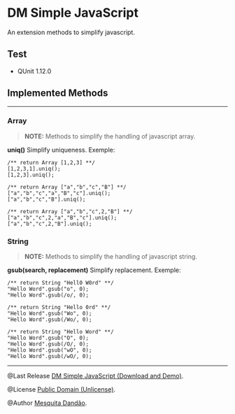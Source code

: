 DM Simple JavaScript
====================


An extension methods to simplify javascript.


Test
--------------------

- QUnit 1.12.0

Implemented Methods
--------------------

--------------------

### Array

> **NOTE:** Methods to simplify the handling of javascript array.

**uniq()** Simplify uniqueness. Exemple:

```
/** return Array [1,2,3] **/
[1,2,3,1].uniq();
[1,2,3].uniq();

/** return Array ["a","b","c","B"] **/
["a","b","c","a","B","c"].uniq();
["a","b","c","B"].uniq();

/** return Array ["a","b","c",2,"B"] **/
["a","b","c",2,"a","B","c"].uniq();
["a","b","c",2,"B"].uniq();
```

### String

> **NOTE:** Methods to simplify the handling of javascript string.

**gsub(search, replacement)** Simplify replacement. Exemple:

```
/** return String "Hell0 W0rd" **/
"Hello Word".gsub("o", 0);
"Hello Word".gsub(/o/, 0);

/** return String "Hello 0rd" **/
"Hello Word".gsub("Wo", 0);
"Hello Word".gsub(/Wo/, 0);

/** return String "Hello Word" **/
"Hello Word".gsub("O", 0);
"Hello Word".gsub(/O/, 0);
"Hello Word".gsub("wO", 0);
"Hello Word".gsub(/wO/, 0);
```

--------------------

@Last Release <a href="http://mesquitadandao.github.io/md_simple_javascript" target="_blank">DM Simple JavaScript (Download and Demo)</a>.

@License <a href="http://choosealicense.com/licenses/unlicense" target="_blank">Public Domain (Unlicense)</a>.

@Author <a href="http://mesquitadandao.github.io" target="_blank">Mesquita Dandão</a>.
